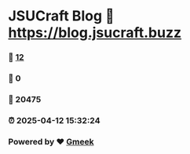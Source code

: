 # JSUCraft Blog :link: https://blog.jsucraft.buzz 
### :page_facing_up: [12](https://blog.jsucraft.buzz/tag.html) 
### :speech_balloon: 0 
### :hibiscus: 20475 
### :alarm_clock: 2025-04-12 15:32:24 
### Powered by :heart: [Gmeek](https://github.com/Meekdai/Gmeek)
